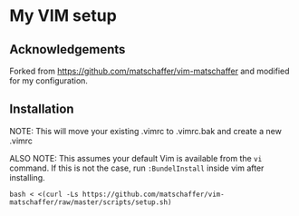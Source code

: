 # My VIM setup

## Acknowledgements

Forked from https://github.com/matschaffer/vim-matschaffer and modified for my configuration.

## Installation

NOTE: This will move your existing .vimrc to .vimrc.bak and create a new .vimrc

ALSO NOTE: This assumes your default Vim is available from the `vi` command. If this is not the case, run `:BundelInstall` inside vim after installing.

    bash < <(curl -Ls https://github.com/matschaffer/vim-matschaffer/raw/master/scripts/setup.sh)
